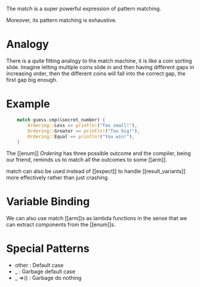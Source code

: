 The match is a super powerful expression of pattern matching.

Moreover, its pattern matching is exhaustive.
# Analogy
There is a quite fitting analogy to the match machine, it is like a coin sorting slide.
Imagine letting multiple coins slide in and then having different gaps in increasing order, then the different coins will fall into the correct gap, the first gap big enough.
# Example
```rust
    match guess.cmp(&secret_number) {
        Ordering::Less => println!("Too small!"),
        Ordering::Greater => println!("Too big!"),
        Ordering::Equal => println!("You win!"),
    }
```
The [[enum]] *Ordering* has three possible outcome and the compiler, being our friend, reminds us to match all the outcomes to some [[arm]].

match can also be used instead of [[expect]] to handle [[result_variants]] more effectively rather than just crashing.

# Variable Binding
We can also use match [[arm]]s as lambda functions in the sense that we can extract components from the [[enum]]s.
# Special Patterns
- other : Default case
- _ : Garbage default case
- _ =>() : Garbage do nothing